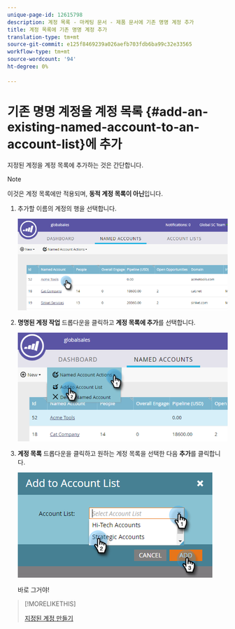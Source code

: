```yaml
---
unique-page-id: 12615798
description: 계정 목록 - 마케팅 문서 - 제품 문서에 기존 명명 계정 추가
title: 계정 목록에 기존 명명 계정 추가
translation-type: tm+mt
source-git-commit: e125f8469239a026aefb703fdb6ba99c32e33565
workflow-type: tm+mt
source-wordcount: '94'
ht-degree: 0%

---
```



# 기존 명명 계정을 계정 목록 {#add-an-existing-named-account-to-an-account-list}에 추가

지정된 계정을 계정 목록에 추가하는 것은 간단합니다.

>[!NOTE]
>
>이것은 계정 목록에만 적용되며, **동적 계정 목록이 아닌**&#x200B;입니다.

1. 추가할 이름의 계정의 행을 선택합니다.

   ![](assets/four-1.png)

1. **명명된 계정 작업** 드롭다운을 클릭하고 **계정 목록에 추가**&#x200B;를 선택합니다.

   ![](assets/five-1.png)

1. **계정 목록** 드롭다운을 클릭하고 원하는 계정 목록을 선택한 다음 **추가**&#x200B;를 클릭합니다.

   ![](assets/six-1.png)

   바로 그거야!

>[!MORELIKETHIS]
>
>[지정된 계정 만들기](/help/marketo/product-docs/account-based-marketing/target/named-accounts/create-a-named-account.md)
